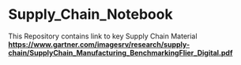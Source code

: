 # Supply_Chain_Notebook
This Repository contains link to key Supply Chain Material
**https://www.gartner.com/imagesrv/research/supply-chain/SupplyChain_Manufacturing_BenchmarkingFlier_Digital.pdf**
